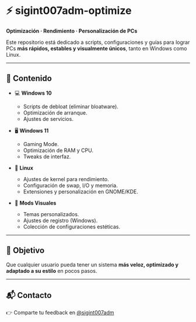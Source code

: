 # ⚡ sigint007adm-optimize  

**Optimización · Rendimiento · Personalización de PCs**  

Este repositorio está dedicado a scripts, configuraciones y guías para lograr PCs **más rápidos, estables y visualmente únicos**, tanto en Windows como Linux.  

---

## 📂 Contenido  

- 💻 **Windows 10**
  - Scripts de debloat (eliminar bloatware).
  - Optimización de arranque.
  - Ajustes de servicios.  

- 🖥️ **Windows 11**
  - Gaming Mode.
  - Optimización de RAM y CPU.
  - Tweaks de interfaz.  

- 🐧 **Linux**
  - Ajustes de kernel para rendimiento.
  - Configuración de swap, I/O y memoria.
  - Extensiones y personalización en GNOME/KDE.  

- 🎨 **Mods Visuales**
  - Temas personalizados.
  - Ajustes de registro (Windows).
  - Colección de configuraciones estéticas.  

---

## 🚀 Objetivo  
Que cualquier usuario pueda tener un sistema **más veloz, optimizado y adaptado a su estilo** en pocos pasos.  

---

## 📬 Contacto  
👉 Comparte tu feedback en [@sigint007adm](https://twitter.com/sigint007adm)  
